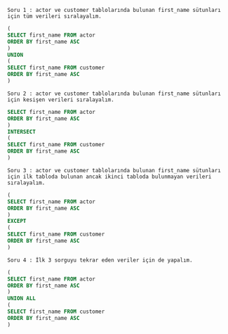 `Soru 1 : actor ve customer tablolarında bulunan first_name sütunları için tüm verileri sıralayalım.` 
```SQL
(
SELECT first_name FROM actor
ORDER BY first_name ASC
)
UNION 
(
SELECT first_name FROM customer
ORDER BY first_name ASC
)
```
`Soru 2 : actor ve customer tablolarında bulunan first_name sütunları için kesişen verileri sıralayalım.` 
```SQL
SELECT first_name FROM actor
ORDER BY first_name ASC
)
INTERSECT
(
SELECT first_name FROM customer
ORDER BY first_name ASC
)
```
`Soru 3 : actor ve customer tablolarında bulunan first_name sütunları için ilk tabloda bulunan ancak ikinci tabloda bulunmayan verileri sıralayalım.`
```SQL
(
SELECT first_name FROM actor
ORDER BY first_name ASC
)
EXCEPT
(
SELECT first_name FROM customer
ORDER BY first_name ASC
)

```
`Soru 4 : İlk 3 sorguyu tekrar eden veriler için de yapalım.`
```SQL
(
SELECT first_name FROM actor
ORDER BY first_name ASC
)
UNION ALL
(
SELECT first_name FROM customer
ORDER BY first_name ASC
)
```
